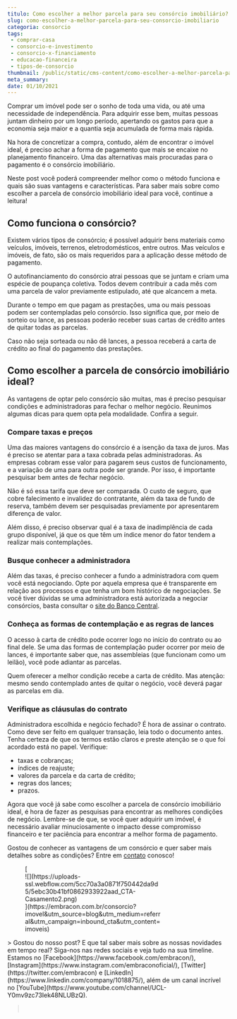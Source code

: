 ```yaml
---
titulo: Como escolher a melhor parcela para seu consórcio imobiliário?
slug: como-escolher-a-melhor-parcela-para-seu-consorcio-imobiliario
categoria: consorcio
tags:
 - comprar-casa
 - consorcio-e-investimento
 - consorcio-x-financiamento
 - educacao-financeira
 - tipos-de-consorcio
thumbnail: /public/static/cms-content/como-escolher-a-melhor-parcela-para-seu-consorcio-imobiliario.jpeg
meta_summary: 
date: 01/10/2021
---
```

Comprar um imóvel pode ser o sonho de toda uma vida, ou até uma necessidade de independência. Para adquirir esse bem, muitas pessoas juntam dinheiro por um longo período, apertando os gastos para que a economia seja maior e a quantia seja acumulada de forma mais rápida.

Na hora de concretizar a compra, contudo, além de encontrar o imóvel ideal, é preciso achar a forma de pagamento que mais se encaixe no planejamento financeiro. Uma das alternativas mais procuradas para o pagamento é o consórcio imobiliário.

Neste post você poderá compreender melhor como o método funciona e quais são suas vantagens e características. Para saber mais sobre como escolher a parcela de consórcio imobiliário ideal para você, continue a leitura!

Como funciona o consórcio?
--------------------------

Existem vários tipos de consórcio; é possível adquirir bens materiais como veículos, imóveis, terrenos, eletrodomésticos, entre outros. Mas veículos e imóveis, de fato, são os mais requeridos para a aplicação desse método de pagamento.

O autofinanciamento do consórcio atrai pessoas que se juntam e criam uma espécie de poupança coletiva. Todos devem contribuir a cada mês com uma parcela de valor previamente estipulado, até que alcancem a meta.

Durante o tempo em que pagam as prestações, uma ou mais pessoas podem ser contempladas pelo consórcio. Isso significa que, por meio de sorteio ou lance, as pessoas poderão receber suas cartas de crédito antes de quitar todas as parcelas.

Caso não seja sorteada ou não dê lances, a pessoa receberá a carta de crédito ao final do pagamento das prestações.

Como escolher a parcela de consórcio imobiliário ideal?
-------------------------------------------------------

As vantagens de optar pelo consórcio são muitas, mas é preciso pesquisar condições e administradoras para fechar o melhor negócio. Reunimos algumas dicas para quem opta pela modalidade. Confira a seguir.

### Compare taxas e preços

Uma das maiores vantagens do consórcio é a isenção da taxa de juros. Mas é preciso se atentar para a taxa cobrada pelas administradoras. As empresas cobram esse valor para pagarem seus custos de funcionamento, e a variação de uma para outra pode ser grande. Por isso, é importante pesquisar bem antes de fechar negócio.

Não é só essa tarifa que deve ser comparada. O custo de seguro, que cobre falecimento e invalidez do contratante, além da taxa de fundo de reserva, também devem ser pesquisadas previamente por apresentarem diferença de valor.

Além disso, é preciso observar qual é a taxa de inadimplência de cada grupo disponível, já que os que têm um índice menor do fator tendem a realizar mais contemplações.

### Busque conhecer a administradora

Além das taxas, é preciso conhecer a fundo a administradora com quem você está negociando. Opte por aquela empresa que é transparente em relação aos processos e que tenha um bom histórico de negociações. Se você tiver dúvidas se uma administradora está autorizada a negociar consórcios, basta consultar o [site do Banco Central](https://www.bcb.gov.br/acessoinformacao/legado?url=https:%2F%2Fwww.bcb.gov.br%2Ffis%2Finfo%2Finstituicoes.asp%3Fidpai%3DINFCAD).

### Conheça as formas de contemplação e as regras de lances

O acesso à carta de crédito pode ocorrer logo no início do contrato ou ao final dele. Se uma das formas de contemplação puder ocorrer por meio de lances, é importante saber que, nas assembleias (que funcionam como um leilão), você pode adiantar as parcelas.

Quem oferecer a melhor condição recebe a carta de crédito. Mas atenção: mesmo sendo contemplado antes de quitar o negócio, você deverá pagar as parcelas em dia.

### Verifique as cláusulas do contrato

Administradora escolhida e negócio fechado? É hora de assinar o contrato. Como deve ser feito em qualquer transação, leia todo o documento antes. Tenha certeza de que os termos estão claros e preste atenção se o que foi acordado está no papel. Verifique:

- taxas e cobranças;
- índices de reajuste;
- valores da parcela e da carta de crédito;
- regras dos lances;
- prazos.

Agora que você já sabe como escolher a parcela de consórcio imobiliário ideal, é hora de fazer as pesquisas para encontrar as melhores condições de negócio. Lembre-se de que, se você quer adquirir um imóvel, é necessário avaliar minuciosamente o impacto desse compromisso financeiro e ter paciência para encontrar a melhor forma de pagamento.

Gostou de conhecer as vantagens de um consórcio e quer saber mais detalhes sobre as condições? Entre em [contato](https://docs.google.com/document/d/1LxszAIUJxj4NwnXDGXnW9i4m5Bi2R1Tb9gzdEvkUP8k/edit) conosco!

<figure class="w-richtext-figure-type-image w-richtext-align-center" style="max-width:310px">[<div>![](https://uploads-ssl.webflow.com/5cc70a3a0871f750442da9d5/5ebc30b41bf0862933922aad_CTA-Casamento2.png)</div>](https://embracon.com.br/consorcio?imovel&utm_source=blog&utm_medium=referral&utm_campaign=inbound_cta&utm_content=imoveis)</figure>> Gostou do nosso post? E que tal saber mais sobre as nossas novidades em tempo real? Siga-nos nas redes sociais e veja tudo na sua timeline. Estamos no [Facebook](https://www.facebook.com/embracon/), [Instagram](https://www.instagram.com/embraconoficial/), [Twitter](https://twitter.com/embracon) e [LinkedIn](https://www.linkedin.com/company/1018875/), além de um canal incrível no [YouTube](https://www.youtube.com/channel/UCL-Y0mv9zc73Iek48NLUBzQ).

> ‍
